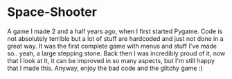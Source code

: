 # Space-Shooter

A game I made 2 and a half years ago, when I first started Pygame. Code is not absolutely terrible but a lot of stuff are hardcoded and just not done in a great way. 
It was the first complete game with menus and stuff I've made so.. yeah, a large stepping stone. 
Back then I was incredibly proud of it, now that I look at it, it can be improved in so many aspects, but I'm still happy that I made this. 
Anyway, enjoy the bad code and the glitchy game :)
